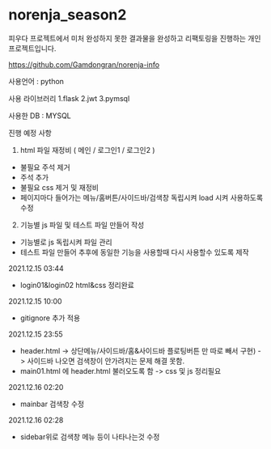 # norenja_season2

피우다 프로젝트에서 미처 완성하지 못한 결과물을 완성하고 리팩토링을 진행하는 개인 프로젝트입니다.

https://github.com/Gamdongran/norenja-info

사용언어 : python 

  사용 라이브러리
    1.flask
    2.jwt
    3.pymsql
  
사용한 DB : MYSQL


진행 예정 사항

1. html 파일 재정비 ( 메인 / 로그인1 / 로그인2 )
  - 불필요 주석 제거
  - 주석 추가
  - 불필요 css 제거 및 재정비
  - 페이지마다 들어가는 메뉴/홈버튼/사이드바/검색창 독립시켜 load 시켜 사용하도록 수정

2. 기능별 js 파일 및 테스트 파일 만들어 작성
  - 기능별로 js 독립시켜 파일 관리
  - 테스트 파일 만들어 추후에 동일한 기능을 사용할때 다시 사용할수 있도록 제작
  
2021.12.15 03:44
* login01&login02 html&css 정리완료

2021.12.15 10:00
* gitignore 추가 적용

2021.12.15 23:55
* header.html -> 상단메뉴/사이드바/홈&사이드바 플로팅버튼 만 따로 빼서 구현) -> 사이드바 나오면 검색창이 안가려지는 문제 해결 못함.
* main01.html 에 header.html 불러오도록 함 -> css 및 js 정리필요

2021.12.16 02:20
* mainbar 검색창 수정

2021.12.16 02:28
* sidebar위로 검색창 메뉴 등이 나타나는것 수정

